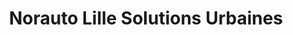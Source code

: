 ---
title: "Norauto Lille Solutions Urbaines"
url: /lille/norauto-lille-solutions-urbaines/
shop: vélo
---